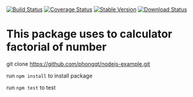 [![Build Status](https://travis-ci.org/phongqt/nodejs-example.svg?branch=master)](https://travis-ci.org/phongqt/nodejs-example)
[![Coverage Status](https://coveralls.io/repos/github/phongqt/nodejs-example/badge.svg)](https://coveralls.io/github/phongqt/nodejs-example)
[![Stable Version](https://img.shields.io/npm/v/calc-factorial.svg)](https://www.npmjs.com/package/calc-factorial)
[![Download Status](https://img.shields.io/npm/dt/calc-factorial.svg)](https://www.npmjs.com/package/calc-factorial)
# This package uses to calculator factorial of number

git clone https://github.com/phongqt/nodejs-example.git

run `npm install` to install package

run `npm test` to test

